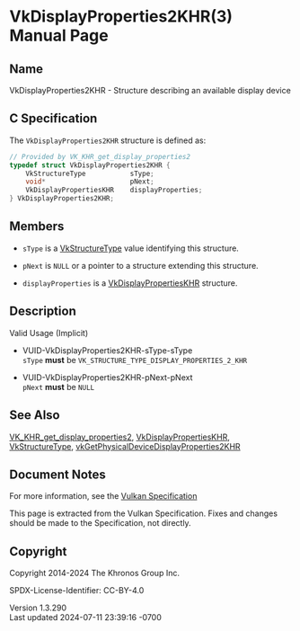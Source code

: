 # VkDisplayProperties2KHR(3) Manual Page

## Name

VkDisplayProperties2KHR - Structure describing an available display
device



## <a href="#_c_specification" class="anchor"></a>C Specification

The `VkDisplayProperties2KHR` structure is defined as:

``` c
// Provided by VK_KHR_get_display_properties2
typedef struct VkDisplayProperties2KHR {
    VkStructureType           sType;
    void*                     pNext;
    VkDisplayPropertiesKHR    displayProperties;
} VkDisplayProperties2KHR;
```

## <a href="#_members" class="anchor"></a>Members

- `sType` is a [VkStructureType](https://registry.khronos.org/vulkan/specs/1.3-extensions/man/html/VkStructureType.html) value identifying
  this structure.

- `pNext` is `NULL` or a pointer to a structure extending this
  structure.

- `displayProperties` is a
  [VkDisplayPropertiesKHR](https://registry.khronos.org/vulkan/specs/1.3-extensions/man/html/VkDisplayPropertiesKHR.html) structure.

## <a href="#_description" class="anchor"></a>Description

Valid Usage (Implicit)

- <a href="#VUID-VkDisplayProperties2KHR-sType-sType"
  id="VUID-VkDisplayProperties2KHR-sType-sType"></a>
  VUID-VkDisplayProperties2KHR-sType-sType  
  `sType` **must** be `VK_STRUCTURE_TYPE_DISPLAY_PROPERTIES_2_KHR`

- <a href="#VUID-VkDisplayProperties2KHR-pNext-pNext"
  id="VUID-VkDisplayProperties2KHR-pNext-pNext"></a>
  VUID-VkDisplayProperties2KHR-pNext-pNext  
  `pNext` **must** be `NULL`

## <a href="#_see_also" class="anchor"></a>See Also

[VK_KHR_get_display_properties2](https://registry.khronos.org/vulkan/specs/1.3-extensions/man/html/VK_KHR_get_display_properties2.html),
[VkDisplayPropertiesKHR](https://registry.khronos.org/vulkan/specs/1.3-extensions/man/html/VkDisplayPropertiesKHR.html),
[VkStructureType](https://registry.khronos.org/vulkan/specs/1.3-extensions/man/html/VkStructureType.html),
[vkGetPhysicalDeviceDisplayProperties2KHR](https://registry.khronos.org/vulkan/specs/1.3-extensions/man/html/vkGetPhysicalDeviceDisplayProperties2KHR.html)

## <a href="#_document_notes" class="anchor"></a>Document Notes

For more information, see the <a
href="https://registry.khronos.org/vulkan/specs/1.3-extensions/html/vkspec.html#VkDisplayProperties2KHR"
target="_blank" rel="noopener">Vulkan Specification</a>

This page is extracted from the Vulkan Specification. Fixes and changes
should be made to the Specification, not directly.

## <a href="#_copyright" class="anchor"></a>Copyright

Copyright 2014-2024 The Khronos Group Inc.

SPDX-License-Identifier: CC-BY-4.0

Version 1.3.290  
Last updated 2024-07-11 23:39:16 -0700
